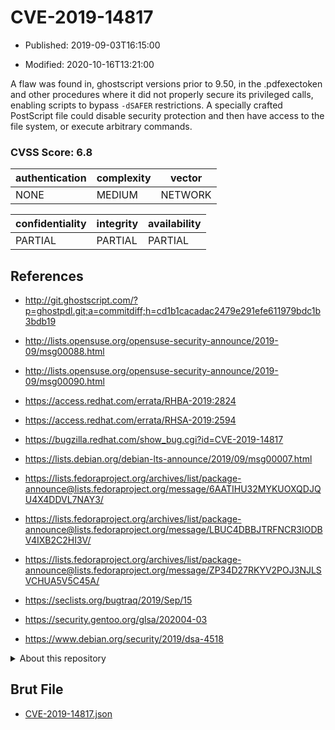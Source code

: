 # CVE-2019-14817

- Published: 2019-09-03T16:15:00

- Modified: 2020-10-16T13:21:00

A flaw was found in, ghostscript versions prior to 9.50, in the .pdfexectoken and other procedures where it did not properly secure its privileged calls, enabling scripts to bypass `-dSAFER` restrictions. A specially crafted PostScript file could disable security protection and then have access to the file system, or execute arbitrary commands.

### CVSS Score: **6.8**

| authentication | complexity | vector |
| --- | --- | --- |
| NONE | MEDIUM | NETWORK |

| confidentiality | integrity | availability |
| --- | --- | --- |
| PARTIAL | PARTIAL | PARTIAL |

## References

* http://git.ghostscript.com/?p=ghostpdl.git;a=commitdiff;h=cd1b1cacadac2479e291efe611979bdc1b3bdb19

* http://lists.opensuse.org/opensuse-security-announce/2019-09/msg00088.html

* http://lists.opensuse.org/opensuse-security-announce/2019-09/msg00090.html

* https://access.redhat.com/errata/RHBA-2019:2824

* https://access.redhat.com/errata/RHSA-2019:2594

* https://bugzilla.redhat.com/show_bug.cgi?id=CVE-2019-14817

* https://lists.debian.org/debian-lts-announce/2019/09/msg00007.html

* https://lists.fedoraproject.org/archives/list/package-announce@lists.fedoraproject.org/message/6AATIHU32MYKUOXQDJQU4X4DDVL7NAY3/

* https://lists.fedoraproject.org/archives/list/package-announce@lists.fedoraproject.org/message/LBUC4DBBJTRFNCR3IODBV4IXB2C2HI3V/

* https://lists.fedoraproject.org/archives/list/package-announce@lists.fedoraproject.org/message/ZP34D27RKYV2POJ3NJLSVCHUA5V5C45A/

* https://seclists.org/bugtraq/2019/Sep/15

* https://security.gentoo.org/glsa/202004-03

* https://www.debian.org/security/2019/dsa-4518

<details>
<summary>About this repository</summary> 

  This repository is part of the project [Live Hack CVE](https://github.com/Live-Hack-CVE). Main website can be found [www.live-hack.org](https://www.live-hack.org) 
  
  Made by [Sn0wAlice](https://github.com/Sn0wAlice) for the people that care about security and need to have a feed of the latest CVEs. Hope you enjoy it, don't forget to star the repo and follow me on [Twitter](https://twitter.com/Sn0wAlice) and [Github](https://github.com/Sn0wAlice). And that is my [personnal website](https://www.alice-snow.me/)

  - [Home Page](https://github.com/Live-Hack-CVE)
  - [Framework](https://github.com/Live-Hack-CVE/cve-framework)
  - [CVE database](https://github.com/Live-Hack-CVE/full_database)
  - [Changelog](https://github.com/Live-Hack-CVE/Changelog)
</details>

## Brut File

* [CVE-2019-14817.json](https://raw.githubusercontent.com/Live-Hack-CVE/full_database/main/cves/2019/CVE-2019-14817.json)

